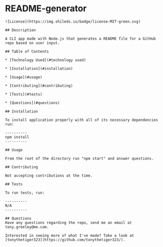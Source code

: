 # README-generator
    ![License](https://img.shileds.io/badge/license-MIT-green.svg)

    ## Description
    
    A CLI app made with Node.js that generates a README file for a GitHub repo based on user input.

    ## Table of Contents

    * [Technology Used](#technology used)

    * [Installation](#installation)

    * [Usage](#usage)

    * [Contributing](#contributing)

    * [Tests](#tests)

    * [Questions](#questions)

    ## Installation

    To install application properly with all of its necessary dependencies run:

    ----------
    npm install
    ----------

    ## Usage

    From the root of the directory run "npm start" and answer questions.

    ## Contributing

    Not accepting contributions at the time.

    ## Tests

    To run tests, run:

    ----------
    N/A
    ----------

    ## Questions
    Have any questions regarding the repo, send me an email at tony.greeley@me.com.

    Interested in seeing more of what I've made? Take a look at [tonythetiger323](https://github.com/tonythetiger323/).

    
